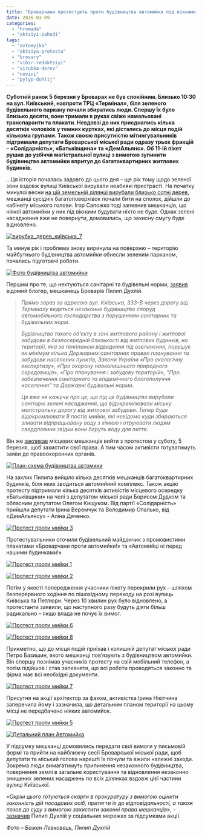```yaml
---
title: "Броварчани протестують проти будівництва автомийки під вікнами житлових будинків на Київській"
date: 2016-03-09
categories: 
  - "hromada"
  - "aktsiyi-zahodi"
tags: 
  - "avtomyjka"
  - "aktsiya-protestu"
  - "brovary"
  - "vibir-redaktsiyi"
  - "virubka-derev"
  - "novini"
  - "pylyp-duhlij"
---
```


**Суботній ранок 5 березня у Броварах не був спокійним. Близько 10:30 на вул. Київський, навпроти ТРЦ «Термінал», біля зеленого будівельного паркану почали збиратись люди. Спершу їх було близько десяти, вони тримали в руках свіже намальовані транспаранти та плакати. Невдовзі до них приєднались кілька десятків чоловіків у темних куртках, які дістались до місця подій кількома групами. Також своєю присутністю мітингувальників підтримали депутати Броварської міської ради одразу трьох фракцій – «Солідарність», «Батьківщина» та «ДемАльянс». Об 11-ій пікет рушив до узбіччя магістральної вулиці з вимогою зупинити будівництво автомийки впритул до багатоквартирних житлових будинків.**

…Ця історія почалась задовго до цього дня – ще рік тому щодо зеленої зони вздовж вулиці Київської вирували неабиякі пристрасті. На початку минулої весни [на цій земельній ділянці вирубали близько сотні дерев](https://mpz.brovary.org/dereva-na-vul-kiyivskiy-prodovzhuyut-spilyuvati-pid-avtomiyku/), мешканці сусідніх багатоповерхівок почали бити на сполох, дійшли до кабінету міського голови. Ігор Сапожко тоді запевнив мешканців, що ніякої автомийки у них під вікнами будувати ніхто не буде. Однак зелені насадження вже не повернути, домовились, що захисну смугу буде відновлено.

[![вирубка_дерев_київська_7](https://mpz.brovary.org/wp-content/uploads/2015/03/IMG_0543.jpg)](https://mpz.brovary.org/wp-content/uploads/2015/03/IMG_0543.jpg)

Та минув рік і проблема знову виринула на поверхню – територію майбутнього будівництва автомийки обнесли зеленим парканом, почались підготовчі роботи.

[![Фото будівництва автомийки](https://mpz.brovary.org/wp-content/uploads/2016/03/Foto-budivnytstva-avtomyjky-1.jpg)](https://mpz.brovary.org/wp-content/uploads/2016/03/Foto-budivnytstva-avtomyjky-1.jpg)

Першим про те, що нехтуються санітарні та будівельні норми, [заявив](https://www.facebook.com/groups/brovary/permalink/1201772473186050/) відомий блогер, мешканець Броварів Пилип Духлій.

> _Прямо зараз за адресою вул. Київська, 333-В через дорогу від Терміналу ведеться незаконне будівництво споруд автомобільного господарства з порушенням санітарних та будівельних норм._
> 
> _Будівництво такого об’єкту в зоні житлового району і житлової забудови в безпосередній близькості від житлових будинків, на території, яка за генпланом відведення під озеленення, порушує як мінімум кілька Державних санітарних правил планування та забудови населених пунктів, Закони України «Про екологічну експертизу», «Про охорону навколишнього природного середовища», «Про планування і забудову територій», “Про забезпечення санітарного та епідемічного благополуччя населення" та Державні будівельні норми._
> 
> _Це вже не кажучи про це, що під це будівництво вирубали санітарні зелені насадження, що відокремлювали міську магістральну дорогу від житлової забудови. Тепер буде відокремлювати 8 постів мийки, які невідомо куди збираються зливати відпрацьовану воду з хімією і отруювати людям свердловини звідки вони беруть воду для пиття._

Він же [закликав](https://www.facebook.com/groups/vShokolade/permalink/515983888584436/) місцевих мешканців вийти з протестом у суботу, 5 березня, щоб захистити свої права. А тим часом активісти готуватимуть заяви до правоохоронних органів.

[![План-схема будівництва автомики](https://mpz.brovary.org/wp-content/uploads/2016/03/Plan-shema-budivnytstva-avtomyky.jpg)](https://mpz.brovary.org/wp-content/uploads/2016/03/Plan-shema-budivnytstva-avtomyky.jpg)

На заклик Пилипа вийшло кілька десятків мешканців багатоквартирних будинків, біля яких зводиться автомийний комплекс. Також акцію протесту підтримали кілька десятків активістів місцевого осередку «Батьківщини» на чолі з депутатом міської ради Борисом Дудком та обласним депутатом Олегом Кищуком. Від партії «Солідарність» прийшли депутати Ірина Веремчук та Володимир Опалько, від «ДемАльянсу» - Аліна Дяченко.

[![Протест проти мийки 3](https://mpz.brovary.org/wp-content/uploads/2016/03/Protest-proty-myjky-3.jpg)](https://mpz.brovary.org/wp-content/uploads/2016/03/Protest-proty-myjky-3.jpg)

Протестувальники оточили будівельний майданчик з промовистими плакатами «Броварчани проти автомийки!» та «Автомийці ні перед нашими будинками!»

[![Протест проти мийки 1](https://mpz.brovary.org/wp-content/uploads/2016/03/Protest-proty-myjky-1.jpg)](https://mpz.brovary.org/wp-content/uploads/2016/03/Protest-proty-myjky-1.jpg)

[![Протест проти мийки 2](https://mpz.brovary.org/wp-content/uploads/2016/03/Protest-proty-myjky-2.jpg)](https://mpz.brovary.org/wp-content/uploads/2016/03/Protest-proty-myjky-2.jpg)

Потім у якості попередження учасники пікету перекрили рух – шляхом безперервного ходіння по пішохідному переходу на розі вулиць Київська та Петлюри. Через 10 хвилин рух було відновлено, а протестанти заявили, що наступного разу будуть діяти більш радикально – якщо влада не почує їх вимог.

[![Протест проти мийки 6](https://mpz.brovary.org/wp-content/uploads/2016/03/Protest-proty-myjky-6.jpg)](https://mpz.brovary.org/wp-content/uploads/2016/03/Protest-proty-myjky-6.jpg)

[![Протест проти мийки 8](https://mpz.brovary.org/wp-content/uploads/2016/03/Protest-proty-myjky-8.jpg)](https://mpz.brovary.org/wp-content/uploads/2016/03/Protest-proty-myjky-8.jpg)

Прикметно, що до місця подій приїхав і колишній депутат міської ради Петро Базишин, якого мешканці пов’язують з будівництвом автомийки. Він спершу познімав учасників протесту на свій мобільний телефон, а потім підійшов і став запевняти, що всі роботи проводяться законно та фірма має всі необхідні документи.

[![Протест проти мийки 7](https://mpz.brovary.org/wp-content/uploads/2016/03/Protest-proty-myjky-7.jpg)](https://mpz.brovary.org/wp-content/uploads/2016/03/Protest-proty-myjky-7.jpg)

Присутня на акції архітектор за фахом, активістка Ірина Нікітчина заперечила йому і зазначила, що детальним планом території на цьому місці не передбачено ніяких автомийок.

[![Протест проти мийки 5](https://mpz.brovary.org/wp-content/uploads/2016/03/Protest-proty-myjky-5.jpg)](https://mpz.brovary.org/wp-content/uploads/2016/03/Protest-proty-myjky-5.jpg)

[![Детальний план Автомийка](https://mpz.brovary.org/wp-content/uploads/2016/03/Detalnyj-plan-Avtomyjka.jpg)](https://mpz.brovary.org/wp-content/uploads/2016/03/Detalnyj-plan-Avtomyjka.jpg)

У підсумку мешканці домовились передати свої вимоги у письмовій формі та прийти на найближчу сесії Броварської міської ради, щоб депутати та міський голова нарешті їх почули та вжили належні заходи. Зокрема люди вимагатимуть припинення незаконного будівництва, повернення землі в загальне користування та відновлення незаконно знищених зелених насаджень по всіх ділянках вздовж цієї частини вулиці Київської.

«_Окрім цього готуються скарги в прокуратуру з вимогою оцінити законність дій посадових осіб, притягти їх до відповідальності, а також позов до суду з вимогою захистити законні права мешканців_», - [зазначив](https://www.facebook.com/groups/brovary/permalink/1208649262498371/) Пилип Духлій у соціальних мережах за підсумками акції.

_Фото – Бажен Левковець, Пилип Духлій_

